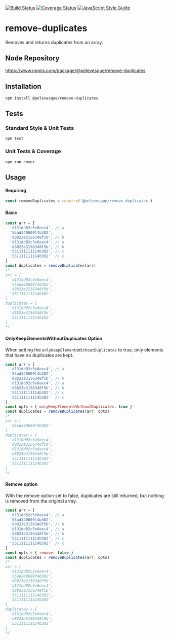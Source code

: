 [![Build Status](https://travis-ci.org/pelevesque/remove-duplicates.svg?branch=master)](https://travis-ci.org/pelevesque/remove-duplicates)
[![Coverage Status](https://coveralls.io/repos/github/pelevesque/remove-duplicates/badge.svg?branch=master)](https://coveralls.io/github/pelevesque/remove-duplicates?branch=master)
[![JavaScript Style Guide](https://img.shields.io/badge/code_style-standard-brightgreen.svg)](https://standardjs.com)

# remove-duplicates

Removes and returns duplicates from an array.

## Node Repository

https://www.npmjs.com/package/@pelevesque/remove-duplicates

## Installation

`npm install @pelevesque/remove-duplicates`

## Tests

### Standard Style & Unit Tests

`npm test`

### Unit Tests & Coverage

`npm run cover`

## Usage

#### Requiring

```js
const removeDuplicates = require('@pelevesque/remove-duplicates')
```

#### Basic

```js
const arr = [
  'd131dd02c5e6eec4', // a
  '55ad340609f4b302',
  'd8823e3156348f5b', // b
  'd131dd02c5e6eec4', // a
  'd8823e3156348f5b', // b
  '551111111114b302', // c
  '551111111114b302'  // c
]
const duplicates = removeDuplicates(arr)
/*
arr = [
  'd131dd02c5e6eec4',
  '55ad340609f4b302',
  'd8823e3156348f5b',
  '551111111114b302'
]
duplicates = [
  'd131dd02c5e6eec4',
  'd8823e3156348f5b',
  '551111111114b302'
]
*/
```

#### OnlyKeepElementsWithoutDuplicates Option

When setting the `onlyKeepElementsWithoutDuplicates` to true, only elements that
have no duplicates are kept.

```js
const arr = [
  'd131dd02c5e6eec4', // a
  '55ad340609f4b302',
  'd8823e3156348f5b', // b
  'd131dd02c5e6eec4', // a
  'd8823e3156348f5b', // b
  '551111111114b302', // c
  '551111111114b302'  // c
]
const opts = { onlyKeepElementsWithoutDuplicates: true }
const duplicates = removeDuplicates(arr, opts)
/*
arr = [
  '55ad340609f4b302'
]
duplicates = [
  'd131dd02c5e6eec4',
  'd8823e3156348f5b',
  'd131dd02c5e6eec4',
  'd8823e3156348f5b',
  '551111111114b302',
  '551111111114b302'
]
*/
```

#### Remove option

With the remove option set to false, duplicates are still returned, but nothing is
removed from the original array.

```js
const arr = [
  'd131dd02c5e6eec4', // a
  '55ad340609f4b302',
  'd8823e3156348f5b', // b
  'd131dd02c5e6eec4', // a
  'd8823e3156348f5b', // b
  '551111111114b302', // c
  '551111111114b302'  // c
]
const opts = { remove: false }
const duplicates = removeDuplicates(arr, opts)
/*
arr = [
  'd131dd02c5e6eec4',
  '55ad340609f4b302',
  'd8823e3156348f5b',
  'd131dd02c5e6eec4',
  'd8823e3156348f5b',
  '551111111114b302',
  '551111111114b302'
]
duplicates = [
  'd131dd02c5e6eec4',
  'd8823e3156348f5b',
  '551111111114b302'
]
*/
```
